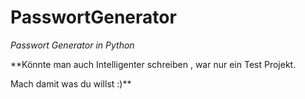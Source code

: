 # PasswortGenerator
*Passwort Generator in Python*


**Könnte man auch Intelligenter schreiben , war nur ein Test Projekt.

Mach damit was du willst :)**
